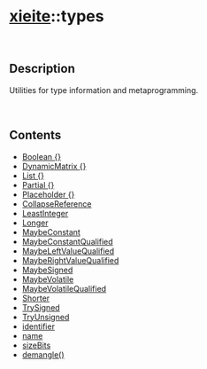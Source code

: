 # [xieite](./xieite.md)\:\:types

&nbsp;

## Description
Utilities for type information and metaprogramming.

&nbsp;

## Contents
- [Boolean \{\}](./namespaces/types/boolean.md)
- [DynamicMatrix \{\}](./namespaces/types/dynamic_matrix.md)
- [List \{\}](./namespaces/types/list.md)
- [Partial \{\}](./namespaces/types/partial.md)
- [Placeholder \{\}](./namespaces/types/placeholder.md)
- [CollapseReference](./namespaces/types/collapse_reference.md)
- [LeastInteger](./namespaces/types/least_integer.md)
- [Longer](./namespaces/types/longer.md)
- [MaybeConstant](./namespaces/types/maybe_constant.md)
- [MaybeConstantQualified](./namespaces/types/maybe_constant_qualified.md)
- [MaybeLeftValueQualified](./namespaces/types/maybe_left_value_qualified.md)
- [MaybeRightValueQualified](./namespaces/types/maybe_right_value_qualified.md)
- [MaybeSigned](./namespaces/types/maybe_signed.md)
- [MaybeVolatile](./namespaces/types/maybe_volatile.md)
- [MaybeVolatileQualified](./namespaces/types/maybe_volatile_qualified.md)
- [Shorter](./namespaces/types/shorter.md)
- [TrySigned](./namespaces/types/try_signed.md)
- [TryUnsigned](./namespaces/types/try_unsigned.md)
- [identifier](./namespaces/types/identifier.md)
- [name](./namespaces/types/name.md)
- [sizeBits](./namespaces/types/size_bits.md)
- [demangle\(\)](./namespaces/types/demangle.md)
